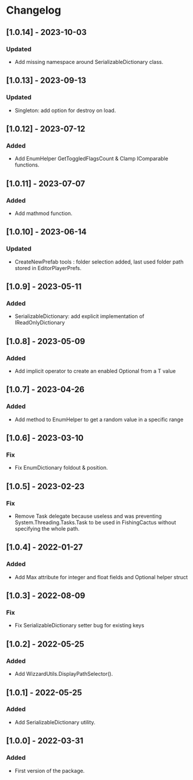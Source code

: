# Changelog

## [1.0.14] - 2023-10-03
### Updated
- Add missing namespace around SerializableDictionary class.

## [1.0.13] - 2023-09-13
### Updated
- Singleton: add option for destroy on load.

## [1.0.12] - 2023-07-12
### Added
- Add EnumHelper GetToggledFlagsCount & Clamp IComparable functions.

## [1.0.11] - 2023-07-07
### Added
- Add mathmod function.

## [1.0.10] - 2023-06-14
### Updated
- CreateNewPrefab tools : folder selection added, last used folder path stored in EditorPlayerPrefs.

## [1.0.9] - 2023-05-11
### Added
- SerializableDictionary: add explicit implementation of IReadOnlyDictionary

## [1.0.8] - 2023-05-09
### Added
- Add implicit operator to create an enabled Optional<T> from a T value

## [1.0.7] - 2023-04-26
### Added
- Add method to EnumHelper to get a random value in a specific range

## [1.0.6] - 2023-03-10
### Fix
- Fix EnumDictionary foldout & position.

## [1.0.5] - 2023-02-23
### Fix
- Remove Task delegate because useless and was preventing System.Threading.Tasks.Task to be used in FishingCactus without specifying the whole path.

## [1.0.4] - 2022-01-27
### Added
- Add Max attribute for integer and float fields and Optional helper struct

## [1.0.3] - 2022-08-09
### Fix
- Fix SerializableDictionary setter bug for existing keys

## [1.0.2] - 2022-05-25
### Added
- Add WizzardUtils.DisplayPathSelector().

## [1.0.1] - 2022-05-25
### Added
- Add SerializableDictionary utility.

## [1.0.0] - 2022-03-31
### Added
- First version of the package.
